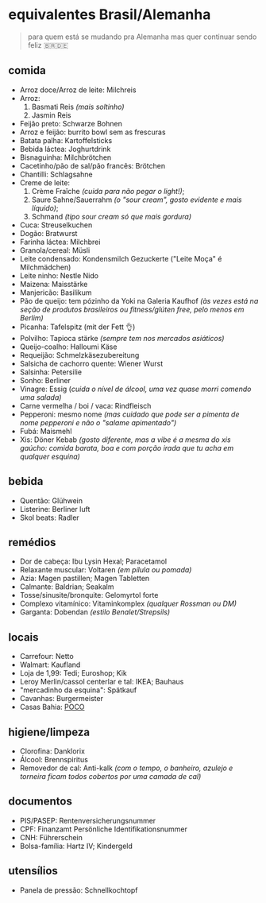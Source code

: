 # equivalentes Brasil/Alemanha
> para quem está se mudando pra Alemanha mas quer continuar sendo feliz 🇧🇷🇩🇪

## comida
* Arroz doce/Arroz de leite: Milchreis
* Arroz:
  1. Basmati Reis _(mais soltinho)_
  2. Jasmin Reis
* Feijão preto: Schwarze Bohnen
* Arroz e feijão: burrito bowl sem as frescuras
* Batata palha: Kartoffelsticks
* Bebida láctea: Joghurtdrink
* Bisnaguinha: Milchbrötchen
* Cacetinho/pão de sal/pão francês: Brötchen
* Chantilli: Schlagsahne
* Creme de leite:
  1. Crème Fraîche _(cuida para não pegar o light!)_;
  2. Saure Sahne/Sauerrahm _(o "sour cream", gosto evidente e mais líquido)_;
  3. Schmand _(tipo sour cream só que mais gordura)_
* Cuca: Streuselkuchen
* Dogão: Bratwurst
* Farinha láctea: Milchbrei
* Granola/cereal: Müsli
* Leite condensado: Kondensmilch Gezuckerte ("Leite Moça" é Milchmädchen)
* Leite ninho: Nestle Nido
* Maizena: Maisstärke
* Manjericão: Basilikum
* Pão de queijo: tem pózinho da Yoki na Galeria Kaufhof _(às vezes está na seção de produtos brasileiros ou fitness/glúten free, pelo menos em Berlim)_
* Picanha: Tafelspitz (mit der Fett :ok_hand:)
* Polvilho: Tapioca stärke _(sempre tem nos mercados asiáticos)_
* Queijo-coalho: Halloumi Käse
* Requeijão: Schmelzkäsezubereitung
* Salsicha de cachorro quente: Wiener Wurst
* Salsinha: Petersilie
* Sonho: Berliner
* Vinagre: Essig (_cuida o nível de álcool, uma vez quase morri comendo uma salada)_
* Carne vermelha / boi / vaca: Rindfleisch
* Pepperoni: mesmo nome _(mas cuidado que pode ser a pimenta de nome pepperoni e não o "salame apimentado")_
* Fubá: Maismehl
* Xis: Döner Kebab _(gosto diferente, mas a vibe é a mesma do xis gaúcho: comida barata, boa e com porção irada que tu acha em qualquer esquina)_

## bebida
* Quentão: Glühwein
* Listerine: Berliner luft
* Skol beats: Radler

## remédios
* Dor de cabeça: Ibu Lysin Hexal; Paracetamol
* Relaxante muscular: Voltaren _(em pílula ou pomada)_
* Azia: Magen pastillen; Magen Tabletten
* Calmante: Baldrian; Seakalm
* Tosse/sinusite/bronquite: Gelomyrtol forte
* Complexo vitamínico: Vitaminkomplex _(qualquer Rossman ou DM)_
* Garganta: Dobendan _(estilo Benalet/Strepsils)_

## locais
* Carrefour: Netto
* Walmart: Kaufland
* Loja de 1,99: Tedi; Euroshop; Kik
* Leroy Merlin/cassol centerlar e tal: IKEA; Bauhaus
* "mercadinho da esquina": Spätkauf
* Cavanhas: Burgermeister
* Casas Bahia: [POCO](https://www.poco.de/)

## higiene/limpeza
* Clorofina: Danklorix
* Álcool: Brennspiritus
* Removedor de cal: Anti-kalk _(com o tempo, o banheiro, azulejo e torneira ficam todos cobertos por uma camada de cal)_

## documentos
* PIS/PASEP: Rentenversicherungsnummer
* CPF: Finanzamt Persönliche Identifikationsnummer
* CNH: Führerschein
* Bolsa-família: Hartz IV; Kindergeld

## utensílios
* Panela de pressão: Schnellkochtopf 
